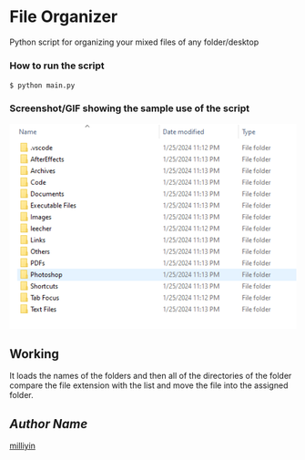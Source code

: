# File Organizer

<!--Remove the below lines and add yours -->

Python script for organizing your mixed files of any folder/desktop


### How to run the script

<!--Remove the below lines and add yours -->

```
$ python main.py
```

### Screenshot/GIF showing the sample use of the script

<!--Remove the below lines and add yours -->

![input_image](Output.png)

## Working
It loads the names of the folders and then all of the directories of the folder compare the file extension with the list and move the file into the assigned folder.

## _Author Name_

<!--Remove the below lines and add yours -->

[milliyin](https://github.com/milliyin)
